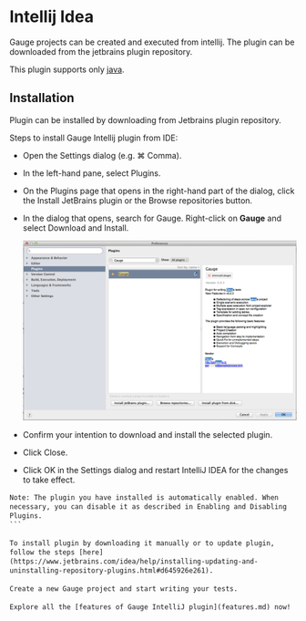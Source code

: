 # Intellij Idea

Gauge projects can be created and executed from intellij. The plugin can be downloaded from the jetbrains plugin repository.

This plugin supports only [java](../test_code/java/java.md).


## Installation

Plugin can be installed by downloading from Jetbrains plugin repository.

Steps to install Gauge Intellij plugin from IDE:

* Open the Settings dialog (e.g. ⌘ Comma).
* In the left-hand pane, select Plugins.
* On the Plugins page that opens in the right-hand part of the dialog, click the Install JetBrains plugin or the Browse repositories button.
* In the dialog that opens, search for Gauge. Right-click on **Gauge** and select Download and Install.

    ![install plugin](intellij-screenshots/add_plugin.png "install Gauge plugin")
* Confirm your intention to download and install the selected plugin.
* Click Close.
* Click OK in the Settings dialog and restart IntelliJ IDEA for the changes to take effect.

````
Note: The plugin you have installed is automatically enabled. When necessary, you can disable it as described in Enabling and Disabling Plugins.
```

To install plugin by downloading it manually or to update plugin, follow the steps [here](https://www.jetbrains.com/idea/help/installing-updating-and-uninstalling-repository-plugins.html#d645926e261).

Create a new Gauge project and start writing your tests.

Explore all the [features of Gauge IntelliJ plugin](features.md) now!
